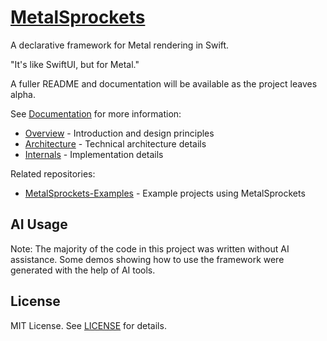 # [MetalSprockets](https://github.com/schwa/MetalSprockets)

A declarative framework for Metal rendering in Swift.

"It's like SwiftUI, but for Metal."

A fuller README and documentation will be available as the project leaves alpha.

See [Documentation](./Documentation/) for more information:

- [Overview](./Documentation/Overview.md) - Introduction and design principles
- [Architecture](./Documentation/Architecture.md) - Technical architecture details
- [Internals](./Documentation/Internals.md) - Implementation details

Related repositories:

- [MetalSprockets-Examples](https://github.com/schwa/MetalSprockets-Examples) - Example projects using MetalSprockets

## AI Usage

Note: The majority of the code in this project was written without AI assistance. Some demos showing how to use the framework were generated with the help of AI tools.

## License

MIT License. See [LICENSE](./LICENSE) for details.
